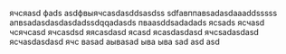 ячсяasd
фads
asdфвыячсasdasddsasdss
sdfавппавsadasdaaaddsssss
апвsadasdasdasdadssdqqadasds
пваasddsadadads
ясsads
ясчasd
чсячсasd
ячсasdsd
яясasdasd
ясasd
ясasdasdasd
ячсsadasdasd
ясчasdasdasd
ячс
ваsad
аываsad
ыва
ыва
sad
asd
asd
